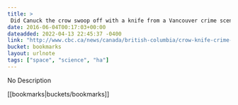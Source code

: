 ```yaml
---
title: > 
 Did Canuck the crow swoop off with a knife from a Vancouver crime scene? - British Columbia - CBC News
date: 2016-06-04T00:17:03+00:00
dateadded: 2022-04-13 22:45:37 -0400
link: "http://www.cbc.ca/news/canada/british-columbia/crow-knife-crime-scene-1.3600299"
bucket: bookmarks
layout: urlnote
tags: ["space", "science", "ha"]
--- 
```

No Description
 <!-- end excerpt --> 
<div class='bucket'>[[bookmarks|buckets/bookmarks]]</div> 
